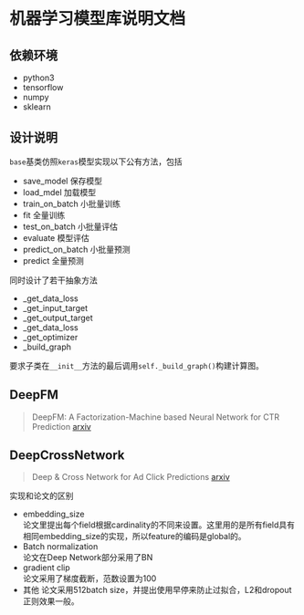 # 机器学习模型库说明文档
## 依赖环境
 - python3
 - tensorflow
 - numpy
 - sklearn
## 设计说明
`base`基类仿照`keras`模型实现以下公有方法，包括
- save_model 保存模型
- load_mdel 加载模型
- train_on_batch 小批量训练
- fit 全量训练
- test_on_batch 小批量评估
- evaluate 模型评估
- predict_on_batch 小批量预测
- predict 全量预测

同时设计了若干抽象方法
- _get_data_loss
- _get_input_target
- _get_output_target
- _get_data_loss
- _get_optimizer
- _build_graph

要求子类在`__init__`方法的最后调用`self._build_graph()`构建计算图。
## DeepFM
>DeepFM: A Factorization-Machine based Neural Network for CTR Prediction [arxiv](https://arxiv.org/abs/1703.04247)
## DeepCrossNetwork
> Deep & Cross Network for Ad Click Predictions [arxiv](https://arxiv.org/abs/1708.05123)

实现和论文的区别
- embedding_size  
论文里提出每个field根据cardinality的不同来设置。这里用的是所有field具有相同embedding_size的实现，所以feature的编码是global的。
- Batch normalization  
论文在Deep Network部分采用了BN
- gradient clip  
论文采用了梯度截断，范数设置为100
- 其他
论文采用512batch size，并提出使用早停来防止过拟合，L2和dropout正则效果一般。